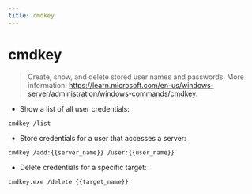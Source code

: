 ```yaml
---
title: cmdkey
---
```

# cmdkey

> Create, show, and delete stored user names and passwords.
> More information: <https://learn.microsoft.com/en-us/windows-server/administration/windows-commands/cmdkey>.

- Show a list of all user credentials:

`cmdkey /list`

- Store credentials for a user that accesses a server:

`cmdkey /add:{{server_name}} /user:{{user_name}}`

- Delete credentials for a specific target:

`cmdkey.exe /delete {{target_name}}`
